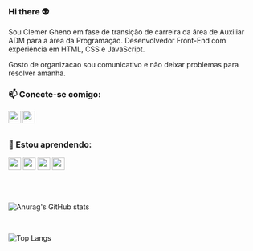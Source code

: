 ### Hi there 👽

Sou Clemer Gheno em fase de transição de carreira da área de Auxiliar ADM para a área da Programação. Desenvolvedor Front-End com experiência em HTML, CSS e JavaScript. 

Gosto de organizacao sou comunicativo e não deixar problemas para resolver amanha. 

### 📫 Conecte-se comigo:

<p>
<a href="https://www.linkedin.com/in/clemergheno97">
<img align="left" width="25px" src="https://cdn-icons-png.flaticon.com/128/3536/3536569.png">
</a> 

<a href="https://wa.me/5518997196088?text=Ola%2C%20Preciso%20do%20seu%20servi%C3%A7os">
<img align="left" width="25px" src="https://cdn-icons-png.flaticon.com/128/1384/1384023.png">
</a> 
<p/>

<br />
<br />

### 🌱 Estou aprendendo:
<img width="25px" src="https://cdn-icons-png.flaticon.com/128/1051/1051328.png"> <img width="25px" src="https://cdn-icons-png.flaticon.com/128/732/732007.png"> <img width="25px" src="https://cdn-icons-png.flaticon.com/128/721/721671.png"> <img width="25px" src="https://cdn-icons-png.flaticon.com/128/3393/3393920.png"> 
  
  <br />
  <br />

![Anurag's GitHub stats](https://github-readme-stats.vercel.app/api?username=ClemerGheno97&show_icons=true&theme=synthwave)

  <br />
  
![Top Langs](https://github-readme-stats.vercel.app/api/top-langs/?username=ClemerGheno97&theme=synthwave)



<!--
**ClemerGheno97/ClemerGheno97** is a ✨ _special_ ✨ repository because its `README.md` (this file) appears on your GitHub profile.

Here are some ideas to get you started:

- 🔭 I’m currently working on ...
- 🌱 I’m currently learning ...
- 👯 I’m looking to collaborate on ...
- 🤔 I’m looking for help with ...
- 💬 Ask me about ...
- 📫 How to reach me: ...
- 😄 Pronouns: ...
- ⚡ Fun fact: ...
-->
